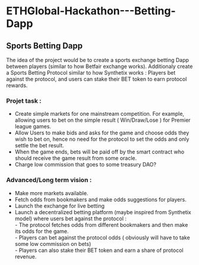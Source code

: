 # ETHGlobal-Hackathon---Betting-Dapp
## Sports Betting Dapp

The idea of the project would be to create a sports exchange betting Dapp between players (similar to how Betfair exchange works).
Additionaly create a Sports Betting Protocol similar to how Synthetix works : Players bet against the protocol, and users can stake their BET token to earn protocol rewards.


### Projet task :
 - Create simple markets for one mainstream competition. For example, allowing users to bet on the simple result ( Win/Draw/Lose ) for Premier league games. 
 - Allow Users to make bids and asks for the game and choose odds they wish to bet on, hence no need for the protocol to set the odds and only settle the bet result.
- When the game ends, bets will be paid off by the smart contract who should receive the game result from some oracle.
- Charge low commission that goes to some treasury DAO?


### Advanced/Long term vision : 
- Make more markets available.
- Fetch odds from bookmakers and make odds suggestions for players.
- Launch the exchange for live betting
- Launch a decentralized betting platform (maybe inspired from Synthetix model) where users bet against the protocol : 
                <br/> -  The protocol fetches odds from different bookmakers and then make its odds for the game.
                <br/> - Players can bet against the protocol odds ( obviously will have to take some low commission on bets)
               <br/> -  Players can also stake their BET token and earn a share of protocol revenue.


